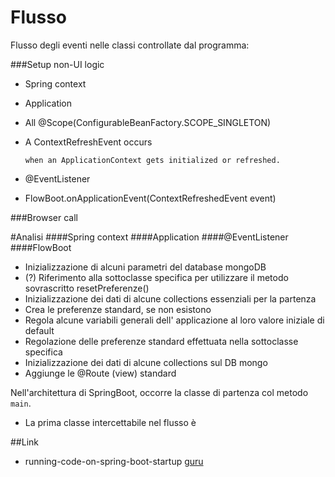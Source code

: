 Flusso
======================
Flusso degli eventi nelle classi controllate dal programma:

###Setup non-UI logic
- Spring context
- Application 
- All @Scope(ConfigurableBeanFactory.SCOPE_SINGLETON)
- A ContextRefreshEvent occurs
  
      when an ApplicationContext gets initialized or refreshed.

- @EventListener
- FlowBoot.onApplicationEvent(ContextRefreshedEvent event)

###Browser call


#Analisi
####Spring context
####Application 
####@EventListener
####FlowBoot
- Inizializzazione di alcuni parametri del database mongoDB
- (?) Riferimento alla sottoclasse specifica per utilizzare il metodo sovrascritto resetPreferenze()
- Inizializzazione dei dati di alcune collections essenziali per la partenza
- Crea le preferenze standard, se non esistono
- Regola alcune variabili generali dell' applicazione al loro valore iniziale di default
- Regolazione delle preferenze standard effettuata nella sottoclasse specifica
- Inizializzazione dei dati di alcune collections sul DB mongo
- Aggiunge le @Route (view) standard






Nell'architettura di SpringBoot, occorre la classe di partenza col metodo `main`.

- La prima classe intercettabile nel flusso è

##Link
- running-code-on-spring-boot-startup [guru](https://springframework.guru/running-code-on-spring-boot-startup/)